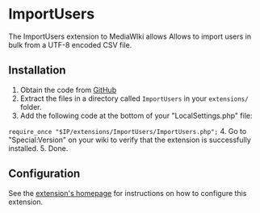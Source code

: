 # ImportUsers

The ImportUsers extension to MediaWIki allows Allows to import users in bulk from a UTF-8 encoded CSV file.

## Installation
1. Obtain the code from [GitHub](https://github.com/kghbln/ImportUsers)
2. Extract the files in a directory called ``ImportUsers`` in your ``extensions/`` folder.
3. Add the following code at the bottom of your "LocalSettings.php" file:

  ``require_once "$IP/extensions/ImportUsers/ImportUsers.php";``
4. Go to "Special:Version" on your wiki to verify that the extension is successfully installed.
5. Done.

## Configuration
See the [extension's homepage](https://www.mediawiki.org/wiki/Extension:ImportUsers) for instructions on how to configure this extension.
